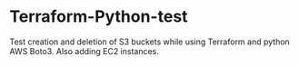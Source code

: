 # Terraform-Python-test
Test creation and deletion of S3 buckets while using Terraform and python AWS Boto3. Also adding EC2 instances.
